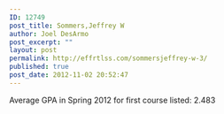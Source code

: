 ```yaml
---
ID: 12749
post_title: Sommers,Jeffrey W
author: Joel DesArmo
post_excerpt: ""
layout: post
permalink: http://effrtlss.com/sommersjeffrey-w-3/
published: true
post_date: 2012-11-02 20:52:47
---
```

<p>Average GPA in Spring 2012 for first course listed: 2.483</p>